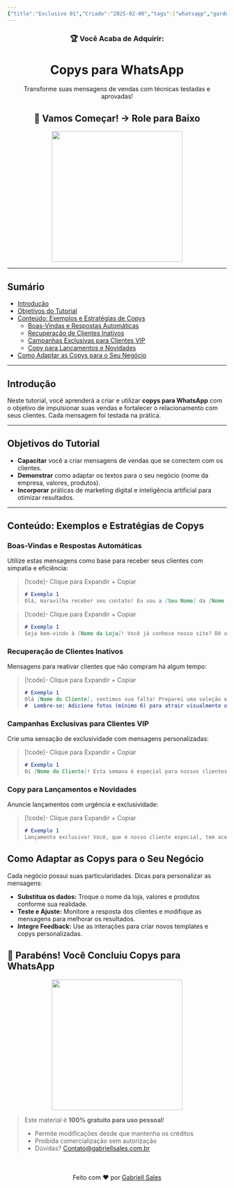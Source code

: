 ```yaml
---
{"title":"Exclusivo 01","Criado":"2025-02-06","tags":["whatsapp","gardenEntry","gardenEntry","gardenEntry"],"dg-publish":true,"dg-home":true,"permalink":"/blog/exclusivo-01/","dgPassFrontmatter":true}
---
```




<div align="center"> <h3>🏆 Você Acaba de Adquirir:</h3> <h1>Copys para WhatsApp</h1> <p>Transforme suas mensagens de vendas com técnicas testadas e aprovadas!</p> <h2>🚀 Vamos Começar! → Role para Baixo</h2> </div>

<div align="center">
  <img src="https://media.giphy.com/media/l0MYt5jPR6QX5pnqM/giphy.gif" width="300">
</div>

---

## Sumário
- [Introdução](#introducao)
- [Objetivos do Tutorial](#objetivos)
- [Conteúdo: Exemplos e Estratégias de Copys](#conteudo-copys)
  - [Boas-Vindas e Respostas Automáticas](#boas-vindas)
  - [Recuperação de Clientes Inativos](#recuperacao-clientes)
  - [Campanhas Exclusivas para Clientes VIP](#campanhas-vip)
  - [Copy para Lançamentos e Novidades](#copy-lancamentos)
- [Como Adaptar as Copys para o Seu Negócio](#adapte-as-copys)

---

## Introdução <a id="introducao"></a>
Neste tutorial, você aprenderá a criar e utilizar **copys para WhatsApp** com o objetivo de impulsionar suas vendas e fortalecer o relacionamento com seus clientes. Cada mensagem foi testada na prática.

---

## Objetivos do Tutorial <a id="objetivos"></a>
- **Capacitar** você a criar mensagens de vendas que se conectem com os clientes.
- **Demonstrar** como adaptar os textos para o seu negócio (nome da empresa, valores, produtos).
- **Incorporar** práticas de marketing digital e inteligência artificial para otimizar resultados.

---


## Conteúdo: Exemplos e Estratégias de Copys <a id="conteudo-copys"></a>

### Boas-Vindas e Respostas Automáticas <a id="boas-vindas"></a>

Utilize estas mensagens como base para receber seus clientes com simpatia e eficiência:

> [!code]- Clique para Expandir + Copiar
> ```markdown
> # Exemplo 1
> Olá, maravilha receber seu contato! Eu sou a [Seu Nome] da [Nome da Loja] e estou aqui para te ajudar. Como posso te atender hoje?
> ```

> [!code]- Clique para Expandir + Copiar
> ```markdown
> # Exemplo 1
> Seja bem-vindo à [Nome da Loja]! Você já conhece nosso site? Dê uma olhada em [Link Interno: [[Site da Loja]]]. Estamos prontos para tirar todas as suas dúvidas!
> ```

### Recuperação de Clientes Inativos <a id="recuperacao-clientes"></a>

Mensagens para reativar clientes que não compram há algum tempo:

> [!code]- Clique para Expandir + Copiar
> ```markdown
> # Exemplo 1
>Olá [Nome do Cliente], sentimos sua falta! Preparei uma seleção especial com muito carinho para você. Confira as novidades em [Link Interno: [[Lançamentos]]].
>#  Lembre-se: Adicione fotos (mínimo 6) para atrair visualmente o cliente!
> ```

### Campanhas Exclusivas para Clientes VIP <a id="campanhas-vip"></a>

Crie uma sensação de exclusividade com mensagens personalizadas:

> [!code]- Clique para Expandir + Copiar
> ```markdown
> # Exemplo 1
>Oi [Nome do Cliente]! Esta semana é especial para nossos clientes VIP. Só para você: ofertas exclusivas e descontos imperdíveis. Responda "Eu quero" para receber mais detalhes!
> ```

### Copy para Lançamentos e Novidades <a id="copy-lancamentos"></a>

Anuncie lançamentos com urgência e exclusividade:

> [!code]- Clique para Expandir + Copiar
> ```markdown
> # Exemplo 1
>Lançamento exclusivo! Você, que é nosso cliente especial, tem acesso antecipado a nossa nova coleção. Escolha seu favorito antes que acabe: [Link Interno: [[Colecao Exclusiva]]].
> ```

## Como Adaptar as Copys para o Seu Negócio <a id="adapte-as-copys"></a>

Cada negócio possui suas particularidades. Dicas para personalizar as mensagens:

- **Substitua os dados:** Troque o nome da loja, valores e produtos conforme sua realidade.
- **Teste e Ajuste:** Monitore a resposta dos clientes e modifique as mensagens para melhorar os resultados.
- **Integre Feedback:** Use as interações para criar novos templates e copys personalizadas.

## 🎉 **Parabéns! Você Concluiu Copys para WhatsApp**

<div align="center"> <img src="https://media.giphy.com/media/3o7abKhOpu0NwenH3O/giphy.gif" width="300"> </div>

> Este material é **100% gratuito para uso pessoal**!
> - Permite modificações desde que mantenha os créditos
> - Proibida comercialização sem autorização
> - Dúvidas? Contato@gabriellsales.com.br

<div align="center" style="margin-top:50px">
  <p>Feito com ❤️ por <a href="https://gabriellsales.com.br" target="_blank">Gabriell Sales</a></p>
</div>
